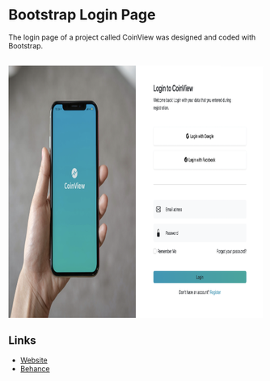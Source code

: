## 
<h1> Bootstrap Login Page </h1>
<p>The login page of a project called CoinView was designed and coded with Bootstrap. </p>
<br>

<img src="CoinView-Login-Page.png" height="500em" />

## Links

* [Website](https://snahmd.com)
* [Behance](https://behance.net/snahmd)


